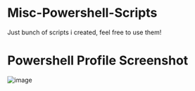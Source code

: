 # Misc-Powershell-Scripts

Just bunch of scripts i created, feel free to use them!


# Powershell Profile Screenshot
![image](https://user-images.githubusercontent.com/45659314/193791383-ac5a190b-e9f7-4c0b-841d-b5ba3049f4d4.png)

